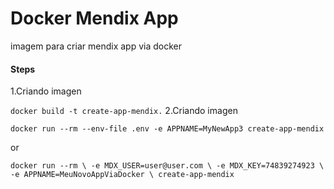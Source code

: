 # Docker Mendix App

imagem para criar mendix app via docker

#### Steps

1.Criando imagen

``
docker build -t create-app-mendix.
``
2.Criando imagen

``
docker run --rm --env-file .env -e APPNAME=MyNewApp3 create-app-mendix
``

or 

``
docker run --rm \
-e MDX_USER=user@user.com \
-e MDX_KEY=74839274923 \ 
-e APPNAME=MeuNovoAppViaDocker \
create-app-mendix
``